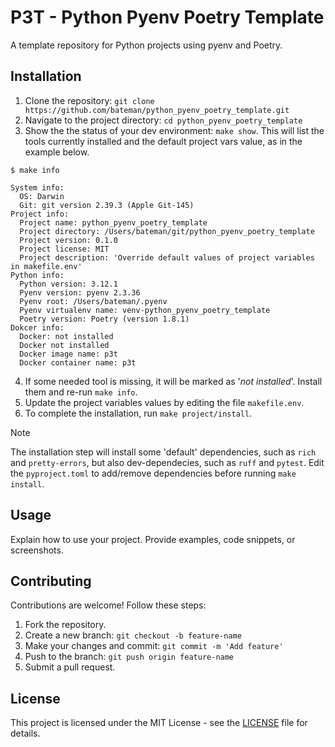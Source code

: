 # P3T - Python Pyenv Poetry Template

A template repository for Python projects using pyenv and Poetry.

## Installation

1. Clone the repository: `git clone https://github.com/bateman/python_pyenv_poetry_template.git`
2. Navigate to the project directory: `cd python_pyenv_poetry_template`
3. Show the the status of your dev environment: `make show`. This will list the tools currently installed and the default project vars value, as in the example below.
```console
$ make info

System info:
  OS: Darwin
  Git: git version 2.39.3 (Apple Git-145)
Project info:
  Project name: python_pyenv_poetry_template
  Project directory: /Users/bateman/git/python_pyenv_poetry_template
  Project version: 0.1.0
  Project license: MIT
  Project description: 'Override default values of project variables in makefile.env'
Python info:
  Python version: 3.12.1
  Pyenv version: pyenv 2.3.36
  Pyenv root: /Users/bateman/.pyenv
  Pyenv virtualenv name: venv-python_pyenv_poetry_template
  Poetry version: Poetry (version 1.8.1)
Dokcer info:
  Docker: not installed
  Docker not installed
  Docker image name: p3t
  Docker container name: p3t
```
4. If some needed tool is missing, it will be marked as '*not installed*'. Install them and re-run `make info`.
5. Update the project variables values  by editing the file `makefile.env`.
6. To complete the installation, run `make project/install`.

> [!NOTE]
> The installation step will install some 'default' dependencies, such as `rich` and `pretty-errors`, but also dev-dependecies, such as `ruff` and `pytest`.
> Edit the `pyproject.toml` to add/remove dependencies before running `make install`.

## Usage

Explain how to use your project. Provide examples, code snippets, or screenshots.

## Contributing

Contributions are welcome! Follow these steps:
1. Fork the repository.
2. Create a new branch: `git checkout -b feature-name`
3. Make your changes and commit: `git commit -m 'Add feature'`
4. Push to the branch: `git push origin feature-name`
5. Submit a pull request.

## License

This project is licensed under the MIT License - see the [LICENSE](LICENSE) file for details.
